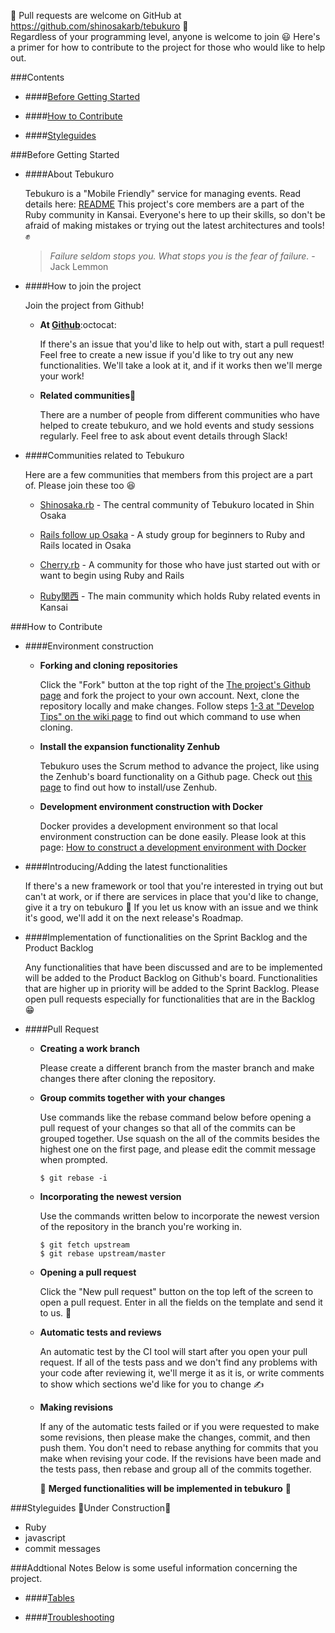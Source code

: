 :mega: Pull requests are welcome on GitHub at https://github.com/shinosakarb/tebukuro :mega:  
Regardless of your programming level, anyone is welcome to join :smiley:
Here's a primer for how to contribute to the project for those who would like to help out.

###Contents

- ####[Before Getting Started](#before-getting-started-1)

- ####[How to Contribute](#how-to-contribute-1)

- ####[Styleguides](#styleguides-1)


###Before Getting Started

- ####About Tebukuro

  Tebukuro is a "Mobile Friendly" service for managing events. Read details here: [README](https://github.com/shinosakarb/tebukuro/blob/master/README_EN.md)
  This project's core members are a part of the Ruby community in Kansai.
  Everyone's here to up their skills, so don't be afraid of making mistakes or trying out the latest
  architectures and tools! :fist:

  >_*Failure seldom stops you. What stops you is the fear of failure.*_ -Jack Lemmon

- ####How to join the project

  Join the project from Github!

    - **At [Github](https://github.com/shinosakarb/tebukuro)**:octocat:

      If there's an issue that you'd like to help out with, start a pull request!
      Feel free to create a new issue if you'd like to try out any new functionalities.
      We'll take a look at it, and if it works then we'll merge your work!

    - **Related communities**:two_men_holding_hands:

      There are a number of people from different communities who have helped to create tebukuro, and we hold events and study sessions regularly.
      Feel free to ask about event details through Slack!

- ####Communities related to Tebukuro

  Here are a few communities that members from this project are a part of.
  Please join these too :satisfied:

  - [Shinosaka.rb](https://shinosakarb.doorkeeper.jp/) - The central community of Tebukuro located in Shin Osaka

  - [Rails follow up Osaka](https://rails-follow-up-osaka.doorkeeper.jp) - A study group for beginners to Ruby and Rails located in Osaka

  - [Cherry.rb](https://cherryrb.doorkeeper.jp/) - A community for those who have just started out with or want to begin using Ruby and Rails

  - [Ruby関西](https://rubykansai.doorkeeper.jp/) - The main community which holds Ruby related events in Kansai

###How to Contribute

- ####Environment construction

  - **Forking and cloning repositories**

    Click the "Fork" button at the top right of the [The project's Github page](https://github.com/shinosakarb/tebukuro) and fork the project to your own account.
    Next, clone the repository locally and make changes.
    Follow steps [1-3 at "Develop Tips" on the wiki page](https://github.com/shinosakarb/tebukuro/wiki/Develop-tips#how-to-merge-pull-request) to find out which command to use when cloning.

  - **Install the expansion functionality Zenhub**

    Tebukuro uses the Scrum method to advance the project, like using the Zenhub's board functionality on a Github page.
    Check out [this page](https://seleck.cc/670) to find out how to install/use Zenhub.

  - **Development environment construction with Docker**

    Docker provides a development environment so that local environment construction can be done easily.
    Please look at this page: [How to construct a development environment with Docker](https://github.com/shinosakarb/tebukuro/wiki/Setup#setup-for-development)

- ####Introducing/Adding the latest functionalities

  If there's a new framework or tool that you're interested in trying out but can't at work, or if there are services in place that you'd like to change, give it a try on tebukuro :rocket:
  If you let us know with an issue and we think it's good, we'll add it on the next release's Roadmap.

- ####Implementation of functionalities on the Sprint Backlog and the Product Backlog

  Any functionalities that have been discussed and are to be implemented will be added to the Product Backlog on Github's board.
  Functionalities that are higher up in priority will be added to the Sprint Backlog.
  Please open pull requests especially for functionalities that are in the Backlog :grin:

- ####Pull Request

    - **Creating a work branch**

      Please create a different branch from the master branch and make changes there after cloning the repository.

    - **Group commits together with your changes**

      Use commands like the rebase command below before opening a pull request of your changes so that all of the commits can be grouped together. Use squash on the all of the commits besides the highest one on the first page, and please edit the commit message when prompted.  

      `$ git rebase -i`  

    - **Incorporating the newest version**

      Use the commands written below to incorporate the newest version of the repository in the branch you're working in.

      ```
      $ git fetch upstream
      $ git rebase upstream/master
      ```

    - **Opening a pull request**

      Click the "New pull request" button on the top left of the screen to open a pull request.
      Enter in all the fields on the template and send it to us. :email:

    - **Automatic tests and reviews**

      An automatic test by the CI tool will start after you open your pull request.
      If all of the tests pass and we don't find any problems with your code after reviewing it, we'll merge it as it is, or write comments to show which sections we'd like for you to change :writing_hand:

    - **Making revisions**

      If any of the automatic tests failed or if you were requested to make some revisions, then please make the changes, commit, and then push them.
      You don't need to rebase anything for commits that you make when revising your code.
      If the revisions have been made and the tests pass, then rebase and group all of the commits together.

      :tada: **Merged functionalities will be implemented in tebukuro** :clap:  

###Styleguides
  :construction:Under Construction:construction_worker:

  - Ruby
  - javascript
  - commit messages

###Addtional Notes
  Below is some useful information concerning the project.

  - ####[Tables](https://github.com/shinosakarb/tebukuro/wiki/Tables)

  - ####[Troubleshooting](https://github.com/shinosakarb/tebukuro/wiki/Troubleshooting)
